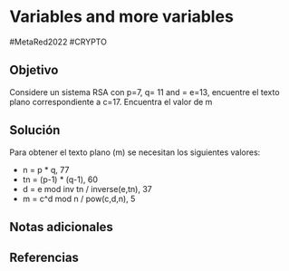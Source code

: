 # Variables and more variables
#MetaRed2022 #CRYPTO 
## Objetivo
Considere un sistema RSA con p=7, q= 11 and = e=13, encuentre el texto plano correspondiente a c=17. Encuentra el valor de m
## Solución
Para obtener el texto plano (m) se necesitan los siguientes valores:
- n = p * q, 77
- tn = (p-1) * (q-1), 60
- d = e mod inv tn / inverse(e,tn), 37
- m = c^d mod n / pow(c,d,n), 5
## Notas adicionales

## Referencias

